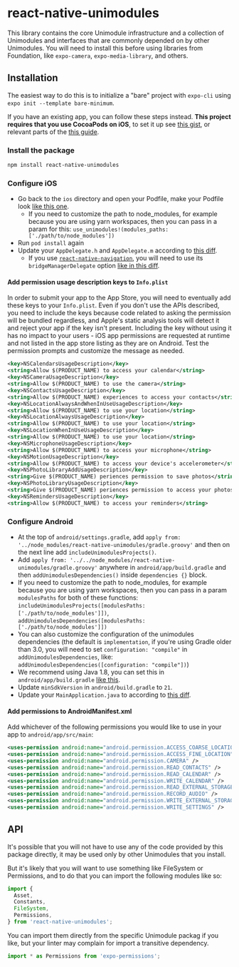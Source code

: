# react-native-unimodules

This library contains the core Unimodule infrastructure and a collection of Unimodules and interfaces that are commonly depended on by other Unimodules.
You will need to install this before using libraries from Foundation, like `expo-camera`, `expo-media-library`, and others.

## Installation

The easiest way to do this is to initialize a "bare" project with `expo-cli` using `expo init --template bare-minimum`.

If you have an existing app, you can follow these steps instead.
**This project requires that you use CocoaPods on iOS**, to set it up see [this gist](https://gist.github.com/brentvatne/b0ea11a36dc423e441b7d36e36eb5a26), or relevant parts of the [this guide](https://facebook.github.io/react-native/docs/integration-with-existing-apps#3-install-cocoapods).

### Install the package

```bash
npm install react-native-unimodules
```

### Configure iOS

- Go back to the `ios` directory and open your Podfile, make your Podfile look [like this one](https://gist.github.com/sjchmiela/6c079f2173938a9a61a7c6f053c45000).
  - If you need to customize the path to node_modules, for example because you are using yarn workspaces, then you can pass in a param for this: `use_unimodules!(modules_paths: ['./path/to/node_modules'])`
- Run `pod install` again
- Update your `AppDelegate.h` and `AppDelegate.m` according to [this diff](https://gist.github.com/brentvatne/94960dacb343310b76be9cc157d90049/revisions).
  - If you use [`react-native-navigation`](https://github.com/wix/react-native-navigation), you will need to use its `bridgeManagerDelegate` option [like in this diff](https://gist.github.com/brentvatne/67909ec442121de22c9b81c629a99aa6).

#### Add permission usage description keys to `Info.plist`

In order to submit your app to the App Store, you will need to eventually add these keys to your `Info.plist`. Even if you don't use the APIs described, you need to include the keys because code related to asking the permission will be bundled regardless, and Apple's static analysis tools will detect it and reject your app if the key isn't present. Including the key without using it has no impact to your users - iOS app permissions are requested at runtime and not listed in the app store listing as they are on Android. Test the permission prompts and customize the message as needed.

```xml
<key>NSCalendarsUsageDescription</key>
<string>Allow $(PRODUCT_NAME) to access your calendar</string>
<key>NSCameraUsageDescription</key>
<string>Allow $(PRODUCT_NAME) to use the camera</string>
<key>NSContactsUsageDescription</key>
<string>Allow $(PRODUCT_NAME) experiences to access your contacts</string>
<key>NSLocationAlwaysAndWhenInUseUsageDescription</key>
<string>Allow $(PRODUCT_NAME) to use your location</string>
<key>NSLocationAlwaysUsageDescription</key>
<string>Allow $(PRODUCT_NAME) to use your location</string>
<key>NSLocationWhenInUseUsageDescription</key>
<string>Allow $(PRODUCT_NAME) to use your location</string>
<key>NSMicrophoneUsageDescription</key>
<string>Allow $(PRODUCT_NAME) to access your microphone</string>
<key>NSMotionUsageDescription</key>
<string>Allow $(PRODUCT_NAME) to access your device's accelerometer</string>
<key>NSPhotoLibraryAddUsageDescription</key>
<string>Give $(PRODUCT_NAME) periences permission to save photos</string>
<key>NSPhotoLibraryUsageDescription</key>
<string>Give $(PRODUCT_NAME) periences permission to access your photos</string>
<key>NSRemindersUsageDescription</key>
<string>Allow $(PRODUCT_NAME) to access your reminders</string>
```

### Configure Android

- At the top of `android/settings.gradle`, add `apply from: '../node_modules/react-native-unimodules/gradle.groovy'` and then on the next line add `includeUnimodulesProjects()`.
- Add `apply from: '../../node_modules/react-native-unimodules/gradle.groovy'` anywhere in `android/app/build.gradle` and then `addUnimodulesDependencies()` inside `dependencies {}` block.
- If you need to customize the path to node_modules, for example because you are using yarn workspaces, then you can pass in a param `modulesPaths` for both of these functions: `includeUnimodulesProjects([modulesPaths: ['./path/to/node_modules']])`, `addUnimodulesDependencies([modulesPaths: ['./path/to/node_modules']])`
- You can also customize the configuration of the unimodules dependencies (the default is `implementation`, if you're using Gradle older than 3.0, you will need to set `configuration: "compile"` in `addUnimodulesDependencies`, like: `addUnimodulesDependencies([configuration: "compile"])`)
- We recommend using Java 1.8, you can set this in `android/app/build.gradle` [like this](https://github.com/expo/expo/commit/e175f870418fc69e8c129168118264439d73d7cc).
- Update `minSdkVersion` in `android/build.gradle` to `21`.
- Update your `MainApplication.java` to according to [this diff](https://gist.github.com/brentvatne/6762927edef86f024f6f045265476911/revisions#diff-a2e7ff8a82f1c4be06f8b8163f2afefa).

#### Add permissions to AndroidManifest.xml

Add whichever of the following permissions you would like to use in your app to `android/app/src/main`:

```xml
<uses-permission android:name="android.permission.ACCESS_COARSE_LOCATION" />
<uses-permission android:name="android.permission.ACCESS_FINE_LOCATION" />
<uses-permission android:name="android.permission.CAMERA" />
<uses-permission android:name="android.permission.READ_CONTACTS" />
<uses-permission android:name="android.permission.READ_CALENDAR" />
<uses-permission android:name="android.permission.WRITE_CALENDAR" />
<uses-permission android:name="android.permission.READ_EXTERNAL_STORAGE" />
<uses-permission android:name="android.permission.RECORD_AUDIO" />
<uses-permission android:name="android.permission.WRITE_EXTERNAL_STORAGE" />
<uses-permission android:name="android.permission.WRITE_SETTINGS" />
```

## API

It's possible that you will not have to use any of the code provided by this package directly, it may be used only by other Unimodules that you install.

But it's likely that you will want to use something like FileSystem or Permissions, and to do that you can import the following modules like so:

```js
import {
  Asset,
  Constants,
  FileSystem,
  Permissions,
} from 'react-native-unimodules';
```

You can import them directly from the specific Unimodule packag if you like, but your linter may complain for import a transitive dependency.

```js
import * as Permissions from 'expo-permissions';
```
